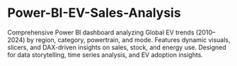 # Power-BI-EV-Sales-Analysis
Comprehensive Power BI dashboard analyzing Global EV trends (2010–2024) by region, category, powertrain, and mode. Features dynamic visuals, slicers, and DAX-driven insights on sales, stock, and energy use. Designed for data storytelling, time series analysis, and EV adoption insights.
